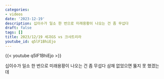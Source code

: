```yaml
---
categories:
- videos
date: '2023-12-19'
description: 십이수가 일소 한 번으로 미래용황이 나오는 건 좀 무섭다
draft: false
tags: []
title: 2023/12/19 세괴GS vs 크샤트리라
youtube_id: q5lF1BhiEjo
---
```



{{< youtube q5lF1BhiEjo >}}

십이수가 일소 한 번으로 미래용황이 나오는 건 좀 무섭다
삼재 없었으면 뚫지 못 했겠는데